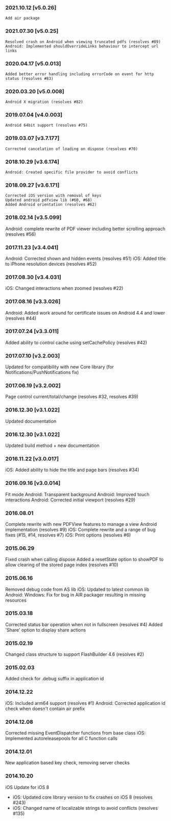 ### 2021.10.12 [v5.0.26]

```
Add air package
```



### 2021.07.30 [v5.0.25]

```
Resolved crash on Android when viewing truncated pdfs (resolves #89)
Android: Implemented shouldOverrideLinks behaviour to intercept url links
```


### 2020.04.17 [v5.0.013]

```
Added better error handling including errorCode on event for http status (resolves #83)
```


### 2020.03.20 [v5.0.008]

```
Android X migration (resolves #82)
```


### 2019.07.04 [v4.0.003]

```
Android 64bit support (resolves #75)
```


### 2019.03.07 [v3.7.177]

```
Corrected cancelation of loading on dispose (resolves #70)
```


### 2018.10.29 [v3.6.174]

```
Android: Created specific file provider to avoid conflicts
```


### 2018.09.27 [v3.6.171]

```
Corrected iOS version with removal of keys
Updated android pdfview lib (#60, #68)
Added Android orientation (resolves #62)
```


### 2018.02.14 [v3.5.099]

Android: complete rewrite of PDF viewer including better scrolling approach (resolves #56)


### 2017.11.23 [v3.4.041]

Android: Corrected shown and hidden events (resolves #51)
iOS: Added title to iPhone resolution devices (resolves #52)


### 2017.08.30 [v3.4.031]

iOS: Changed interactions when zoomed (resolves #22)


### 2017.08.16 [v3.3.026]

Android: Added work around for certificate issues on Android 4.4 and lower (resolves #44)


### 2017.07.24 [v3.3.011]

Added ability to control cache using setCachePolicy (resolves #42)


### 2017.07.10 [v3.2.003]

Updated for compatibility with new Core library (for Notifications/PushNotifications fix)


### 2017.06.19 [v3.2.002]

Page control current/total/change (resolves #32, resolves #39)


### 2016.12.30 [v3.1.022]

Updated documentation


### 2016.12.30 [v3.1.022]

Updated build method + new documentation


### 2016.11.22 [v3.0.017]

iOS: Added ability to hide the title and page bars (resolves #34)


### 2016.09.16 [v3.0.014]

Fit mode
Android: Transparent background
Android: Improved touch interactions
Android: Corrected initial viewport (resolves #29)


###  2016.08.01

Complete rewrite with new PDFView features to manage a view 
Android implementation (resolves #9)
iOS: Complete rewrite and a range of bug fixes (#15, #14, resolves #7)
iOS: Print options (resolves #6)


### 2015.06.29

Fixed crash when calling dispose
Added a resetState option to showPDF to allow clearing of the stored page index (resolves #10)


### 2015.06.16

Removed debug code from AS lib
iOS: Updated to latest common lib
Android: Windows: Fix for bug in AIR packager resulting in missing resources


### 2015.03.18

Corrected status bar operation when not in fullscreen (resolves #4)
Added 'Share' option to display share actions


### 2015.02.19

Changed class structure to support FlashBuilder 4.6 (resolves #2)


### 2015.02.03

Added check for .debug suffix in application id


### 2014.12.22

iOS: Included arm64 support (resolves #1) 
Android: Corrected application id check when doesn't contain air prefix


### 2014.12.08

Corrected missing EventDispatcher functions from base class
iOS: Implemented autoreleasepools for all C function calls


### 2014.12.01

New application based key check, removing server checks


### 2014.10.20
iOS Update for iOS 8
- iOS: Updated core library version to fix crashes on iOS 8 (resolves #243)
- iOS: Changed name of localizable strings to avoid conflicts (resolves #135)